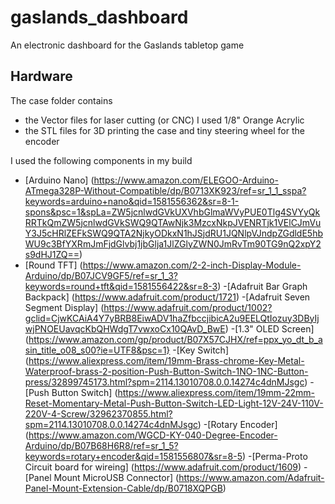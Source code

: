 # gaslands_dashboard
An electronic dashboard for the Gaslands tabletop game

## Hardware
The case folder contains 
- the Vector files for laser cutting (or CNC) I used 1/8" Orange Acrylic
- the STL files for 3D printing the case and tiny steering wheel for the encoder

I used the following components in my build
- [Arduino Nano] (https://www.amazon.com/ELEGOO-Arduino-ATmega328P-Without-Compatible/dp/B0713XK923/ref=sr_1_1_sspa?keywords=arduino+nano&qid=1581556362&sr=8-1-spons&psc=1&spLa=ZW5jcnlwdGVkUXVhbGlmaWVyPUE0Tlg4SVYyQkRRTkQmZW5jcnlwdGVkSWQ9QTAwNjk3MzcxNkpJVENRTjk1VElCJmVuY3J5cHRlZEFkSWQ9QTA2NjkyODkxN1hJSjdRU1JQNlpVJndpZGdldE5hbWU9c3BfYXRmJmFjdGlvbj1jbGlja1JlZGlyZWN0JmRvTm90TG9nQ2xpY2s9dHJ1ZQ==)
- [Round TFT] (https://www.amazon.com/2-2-inch-Display-Module-Arduino/dp/B07JCV9GF5/ref=sr_1_3?keywords=round+tft&qid=1581556422&sr=8-3)
-[Adafruit Bar Graph Backpack] (https://www.adafruit.com/product/1721)
-[Adafruit Seven Segment Display] (https://www.adafruit.com/product/1002?gclid=CjwKCAiA4Y7yBRB8EiwADV1haZfbccjibicA2u9EELQtIozuy3DByIjwjPNOEUavqcKbQHWdgT7vwxoCx10QAvD_BwE)
-[1.3" OLED Screen] (https://www.amazon.com/gp/product/B07X57CJHX/ref=ppx_yo_dt_b_asin_title_o08_s00?ie=UTF8&psc=1}
-[Key Switch] (https://www.aliexpress.com/item/19mm-Brass-chrome-Key-Metal-Waterproof-brass-2-position-Push-Button-Switch-1NO-1NC-Button-press/32899745173.html?spm=2114.13010708.0.0.14274c4dnMJsgc)
-[Push Button Switch] (https://www.aliexpress.com/item/19mm-22mm-Reset-Momentary-Metal-Push-Button-Switch-LED-Light-12V-24V-110V-220V-4-Screw/32962370855.html?spm=2114.13010708.0.0.14274c4dnMJsgc)
-[Rotary Encoder] (https://www.amazon.com/WGCD-KY-040-Degree-Encoder-Arduino/dp/B07B68H6R8/ref=sr_1_5?keywords=rotary+encoder&qid=1581556807&sr=8-5)
-[Perma-Proto Circuit board for wireing] (https://www.adafruit.com/product/1609)
-[Panel Mount MicroUSB Connector] (https://www.amazon.com/Adafruit-Panel-Mount-Extension-Cable/dp/B0718XQPGB)
